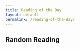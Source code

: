 ```yaml
---
title: Reading of the Day
layout: default
permalink: /reading-of-the-day/
---
```


<h2>Random Reading</h2>
<div id="daily-reading"></div>

<script>
  var readings = [
    {% assign docs = site.static_files | where: "extname", ".docx" %}
    {% for f in docs %}
      "{{ f.path | relative_url }}"{% unless forloop.last %},{% endunless %}
    {% endfor %}
  ];
  var choice = readings[Math.floor(Math.random() * readings.length)];
  if (choice) {
    document.getElementById("daily-reading").innerHTML =
      '<a href="' + choice + '">Click here to read the random selection</a>';
  } else {
    document.getElementById("daily-reading").innerHTML =
      "Sorry, no readings available.";
  }
</script>
